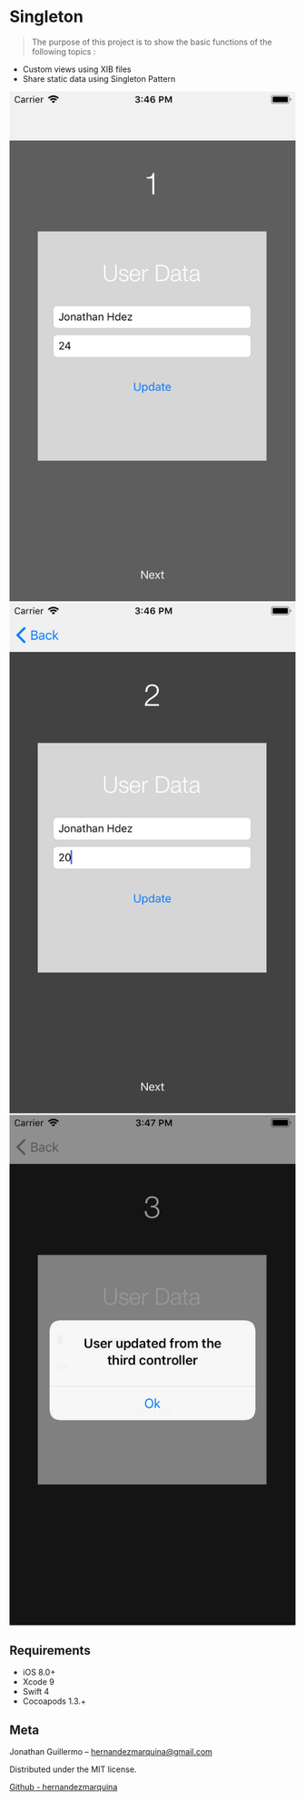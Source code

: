 
# Singleton
>  The purpose of this project is to show the basic functions of the following topics :

- Custom views using XIB files
- Share static data using Singleton Pattern

![](screenshots/screenshot1.png)
![](screenshots/screenshot2.png)
![](screenshots/screenshot3.png)

## Requirements

- iOS 8.0+
- Xcode 9
- Swift 4
- Cocoapods 1.3.+

## Meta

Jonathan Guillermo – hernandezmarquina@gmail.com

Distributed under the MIT license.

[Github - hernandezmarquina](https://github.com/hernandezmarquina)
